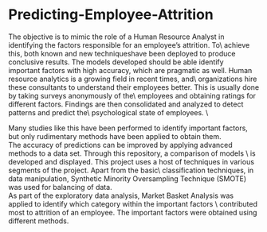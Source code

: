# Predicting-Employee-Attrition

The objective is to mimic the role of a Human Resource Analyst in identifying the factors responsible for an employee’s attrition. To\ achieve this, both known and new techniqueshave been deployed to produce conclusive results. The models developed should be able identify\
important factors with high accuracy, which are pragmatic as well. Human resource analytics is a growing field in recent times, and\ organizations hire these consultants to understand their employees better. This is usually done by taking surveys anonymously of the\ employees and obtaining ratings for different factors. Findings are then consolidated and analyzed to detect patterns and predict the\ psychological state of employees. \

Many studies like this have been performed to identify important factors, but only rudimentary methods have been applied to obtain them. \
The accuracy of predictions can be improved by applying advanced methods to a data set. Through this repository, a comparison of models \ is developed and displayed. This project uses a host of techniques in various segments of the project. Apart from the basic\ classification techniques, in data manipulation, Synthetic Minority Oversampling Technique (SMOTE) was used for balancing of data. \
As part of the exploratory data analysis, Market Basket Analysis was applied to identify which category within the important factors \ contributed most to attrition of an employee. The important factors were obtained using different methods.

